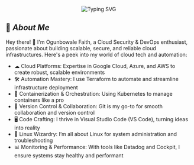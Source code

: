<!-- Header Section -->
<p align="center">
  <img src="https://readme-typing-svg.demolab.com?font=Fira+Code&size=30&duration=4000&pause=500&center=true&vCenter=true&multiline=true&width=600&height=80&lines=Hello!+I'm+Ogunbowale Faith;Cloud Security+%26+DevOps+Engineer" alt="Typing SVG" />
</p>

<!-- About Me Section -->
## 🚀 *About Me*
Hey there! 👋 I'm Ogunbowale Faith, a Cloud Security & DevOps enthusiast, passionate about building scalable, secure, and reliable cloud infrastructures. Here's a peek into my world of cloud tech and automation:

- ☁ Cloud Platforms: Expertise in Google Cloud, Azure, and AWS to create robust, scalable environments
- 🛠 Automation Mastery: I use Terraform to automate and streamline infrastructure deployment
- 🚢 Containerization & Orchestration: Using Kubernetes to manage containers like a pro
- 🐙 Version Control & Collaboration: Git is my go-to for smooth collaboration and version control
- 🖥 Code Crafting: I thrive in Visual Studio Code (VS Code), turning ideas into reality
- 🐧 Linux Wizardry: I’m all about Linux for system administration and troubleshooting
- 📊 Monitoring & Performance: With tools like Datadog and Cockpit, I ensure systems stay healthy and performant

